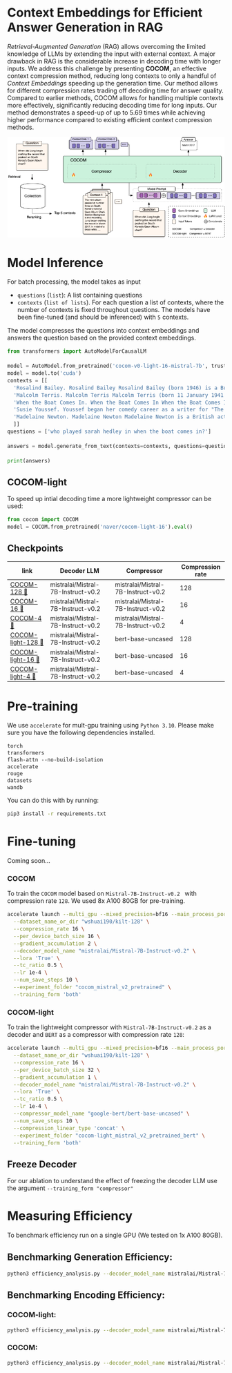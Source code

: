 
# Context Embeddings for Efficient Answer Generation in RAG


*Retrieval-Augmented Generation* (RAG) allows overcoming the limited knowledge of LLMs by extending the input with external context. A major drawback in RAG is the considerable increase in decoding time with longer inputs. We address this challenge by presenting **COCOM**, an effective context compression method, reducing long contexts to only a handful of *Context Embeddings* speeding up the generation time. Our method allows for different compression rates trading off decoding time for answer quality. Compared to earlier methods, COCOM allows for handling multiple contexts more effectively, significantly reducing decoding time for long inputs. Our method demonstrates a speed-up of up to 5.69 times while achieving higher performance compared to existing efficient context compression methods.


![COCOM pipeline](cocom.png)
# Model Inference

For batch processing, the model takes as input 

- `questions` (`list`): A list containing questions
- `contexts` (`list of lists`). For each question a list of contexts, where the number of contexts is fixed throughout questions. The models have been fine-tuned (and should be inferenced) with `5` contexts.

The model compresses the questions into context embeddings and answers the question based on the provided context embeddings.

```python
from transformers import AutoModelForCausalLM

model = AutoModel.from_pretrained('cocom-v0-light-16-mistral-7b', trust_remote_code=True)
model = model.to('cuda')
contexts = [[
  'Rosalind Bailey. Rosalind Bailey Rosalind Bailey (born 1946) is a British actress, known for her portrayal of Sarah Headley ("née" Lytton) in the 1970s and 1980s BBC television drama “When the Boat Comes In". Bailey has appeared in numerous British television drama series, including "Byker Grove", “Distant Shores" and "Burn Up". Her stage work includes playing Miss Mary Shepherd in Alan Bennett’s play "The Lady in the Van”.',
  'Malcolm Terris. Malcolm Terris Malcolm Terris (born 11 January 1941 in Sunderland, County Durham) is a British actor. He had a lengthy career in a large number of television programmes. Possibly his best-known role was in "When the Boat Comes In", a popular 1970s series, where he played the part of Matt Headley. His film career includes appearances in "The First Great Train Robbery" (1978), "McVicar" (1980), "The Plague Dogs" (1982, voice only), "Slayground" (1983), “The Bounty" (1984) as Thomas Huggan, ship’s surgeon, "Mata Hari" (1985), "Revolution" (1985), “Scandal" (1989), and “Chaplin” (1992). His TV appearances include: One episode of',
  'When the Boat Comes In. When the Boat Comes In When the Boat Comes In is a British television period drama produced by the BBC between 1976 and 1981. The series stars James Bolam as Jack Ford, a First World War veteran who returns to his poverty-stricken (fictional) town of Gallowshield in the North East of England. The series dramatises the political struggles of the 1920s and 1930s and explores the impact of national and international politics upon Ford and the people around him. Section:Production. The majority of episodes were written by creator James Mitchell, but in Series 1 north-eastern',
  'Susie Youssef. Youssef began her comedy career as a writer for "The Ronnie Johns Half Hour" in 2006, and made her acting debut in the short film "Clicked" in the role of Lina in 2011. In 2014, she played Jane in the short film "Kevin Needs to Make New Friends: Because Everyone Hates Him for Some Reason" and then turned to television where she appeared in "The Chaser’s Media Circus". In 2014, Youssef played the lead role of Sarah in the Hayloft Project’s stage play "The Boat People" which won the Best On Stage award at the FBi SMAC Awards',
  'Madelaine Newton. Madelaine Newton Madelaine Newton is a British actress best known for her portrayal of Dolly in 1970s BBC television drama "When the Boat Comes In". She is married to actor Kevin Whately, known for his role as Robert "Robbie" Lewis in both "Inspector Morse” and its spin-off "Lewis". They have two children. She starred alongside her husband in the “Inspector Morse" episode "Masonic Mysteries" as Beryl Newsome - the love-interest of Morse - whom Morse was wrongly suspected of murdering. She played Whately’s on-screen wife in the 1988 Look and Read children’s serial, Geordie Racer. She also made'
  ]]
questions = ['who played sarah hedley in when the boat comes in?']

answers = model.generate_from_text(contexts=contexts, questions=questions, max_new_tokens=128)

print(answers)
```


 
## COCOM-light
To speed up intial decoding time a more lightweight compressor can be used:

```python
from cocom import COCOM
model = COCOM.from_pretrained('naver/cocom-light-16').eval()
```


## Checkpoints
| link | Decoder LLM  | Compressor | Compression rate | 
| -------- | ------- | ------- | ------- | 
|   [COCOM-128 🤗](https://huggingface.co/naver/cocom-128)   |   mistralai/Mistral-7B-Instruct-v0.2 | mistralai/Mistral-7B-Instruct-v0.2 | 128   |
 |   [COCOM-16 🤗](https://huggingface.co/naver/cocom-16)  |   mistralai/Mistral-7B-Instruct-v0.2 | mistralai/Mistral-7B-Instruct-v0.2 | 16   |
 |   [COCOM-4 🤗](https://huggingface.co/naver/cocom-4) |   mistralai/Mistral-7B-Instruct-v0.2 | mistralai/Mistral-7B-Instruct-v0.2 | 4    |
|   [COCOM-light-128 🤗](https://huggingface.co/naver/cocom-light-128)|   mistralai/Mistral-7B-Instruct-v0.2 | bert-base-uncased | 128      |
|   [COCOM-light-16 🤗](https://huggingface.co/naver/cocom-light-16)  |   mistralai/Mistral-7B-Instruct-v0.2 | bert-base-uncased | 16    |
|   [COCOM-light-4 🤗](https://huggingface.co/naver/cocom-light-4)  |   mistralai/Mistral-7B-Instruct-v0.2 | bert-base-uncased | 4    |



# Pre-training
We use `accelerate` for mult-gpu training using `Python 3.10`. Please make sure you have the following dependencies installed. 

```
torch
transformers
flash-attn --no-build-isolation
accelerate
rouge
datasets
wandb
```

You can do this with by running: 
```bash
pip3 install -r requirements.txt
```

# Fine-tuning

Coming soon...
### COCOM 
To train the `COCOM` model based on `Mistral-7B-Instruct-v0.2 ` with compression rate `128`. We used 8x A100 80GB for pre-training.

```bash
accelerate launch --multi_gpu --mixed_precision=bf16 --main_process_port 29002 pretraining.py \
  --dataset_name_or_dir "wshuai190/kilt-128" \
  --compression_rate 16 \
  --per_device_batch_size 16 \
  --gradient_accumulation 2 \
  --decoder_model_name "mistralai/Mistral-7B-Instruct-v0.2" \
  --lora 'True' \
  --tc_ratio 0.5 \
  --lr 1e-4 \
  --num_save_steps 10 \
  --experiment_folder "cocom_mistral_v2_pretrained" \
  --training_form 'both'
```

### COCOM-light 
To train the lightweight compressor with `Mistral-7B-Instruct-v0.2` as a decoder and `BERT` as a compressor with compression rate `128`:

```bash
accelerate launch --multi_gpu --mixed_precision=bf16 --main_process_port 29002 pretraining.py \
  --dataset_name_or_dir "wshuai190/kilt-128" \
  --compression_rate 16 \
  --per_device_batch_size 32 \
  --gradient_accumulation 1 \
  --decoder_model_name "mistralai/Mistral-7B-Instruct-v0.2" \
  --lora 'True' \
  --tc_ratio 0.5 \
  --lr 1e-4 \
  --compressor_model_name "google-bert/bert-base-uncased" \
  --num_save_steps 10 \
  --compression_linear_type 'concat' \
  --experiment_folder "cocom-light_mistral_v2_pretrained_bert" \
  --training_form 'both'
```


## Freeze Decoder 

For our ablation to understand the effect of freezing the decoder LLM use the argument `--training_form "compressor"`


# Measuring Efficiency

To benchmark efficiency run on a single GPU (We tested on 1x A100 80GB).

## Benchmarking Generation Efficiency: 
```bash
python3 efficiency_analysis.py --decoder_model_name mistralai/Mistral-7B-Instruct-v0.2 --test_mode generation
```

## Benchmarking Encoding Efficiency:
### COCOM-light:

```bash
python3 efficiency_analysis.py --decoder_model_name mistralai/Mistral-7B-Instruct-v0.2 --compressor_model_name google-bert/bert-base-uncased --test_mode compression --compression_rate 16
```

### COCOM:

```bash
python3 efficiency_analysis.py --decoder_model_name mistralai/Mistral-7B-Instruct-v0.2 --test_mode compression --compression_rate 16
```

